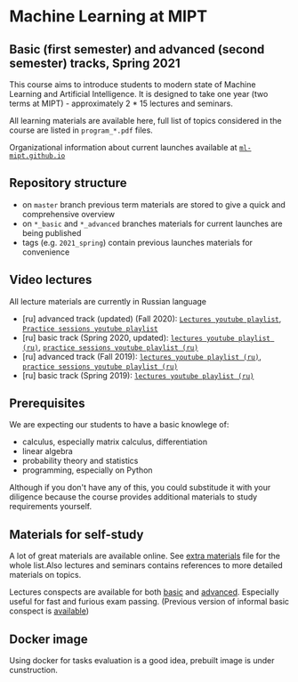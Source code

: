 # Machine Learning at MIPT

## Basic (first semester) and advanced (second semester) tracks, Spring 2021

This course aims to introduce students to modern state of Machine Learning and
Artificial Intelligence. It is designed to take one year (two terms at MIPT) -
approximately 2 \* 15 lectures and seminars.

All learning materials are available here, full list of topics considered in the
course are listed in `program_*.pdf` files.

Organizational information about current launches available at
[`ml-mipt.github.io`](https://ml-mipt.github.io/)

## Repository structure

- on `master` branch previous term materials are stored to give a quick and
  comprehensive overview
- on `*_basic` and `*_advanced` branches materials for current launches are
  being published
- tags (e.g. `2021_spring`) contain previous launches materials for convenience

## Video lectures

All lecture materials are currently in Russian language

- [ru] advanced track (updated) (Fall 2020):
  [`Lectures youtube playlist`](https://www.youtube.com/playlist?list=PL4_hYwCyhAvY7k32D65q3xJVo8X8dc3Ye),
  [`Practice sessions youtube playlist`](https://www.youtube.com/playlist?list=PL4_hYwCyhAvZLp0CTIDVQr9FtDR_7DaUr)
- [ru] basic track (Spring 2020, updated):
  [`lectures youtube playlist (ru)`](https://www.youtube.com/playlist?list=PL4_hYwCyhAvZyW6qS58x4uElZgAkMVUvj),
  [`practice sessions youtube playlist (ru)`](https://www.youtube.com/playlist?list=PL4_hYwCyhAvYPOWn6e44RKxEfRWEsPA1z)
- [ru] advanced track (Fall 2019):
  [`lectures youtube playlist (ru)`](https://www.youtube.com/playlist?list=PL4_hYwCyhAvZeq93ssEUaR47xhvs7IhJM),
  [`practice sessions youtube playlist (ru)`](https://www.youtube.com/playlist?list=PL4_hYwCyhAvYvuHz_PKlEV-kOsK2bwUBg)
- [ru] basic track (Spring 2019):
  [`lectures youtube playlist (ru)`](https://www.youtube.com/playlist?list=PL4_hYwCyhAvasRqzz4w562ce0esEwS0Mt)

## Prerequisites

We are expecting our students to have a basic knowlege of:

- calculus, especially matrix calculus, differentiation
- linear algebra
- probability theory and statistics
- programming, especially on Python

Although if you don't have any of this, you could substitude it with your
diligence because the course provides additional materials to study requirements
yourself.

## Materials for self-study

A lot of great materials are available online. See
[extra materials](extra_materials.md) file for the whole list.Also lectures and
seminars contains references to more detailed materials on topics.

Lectures conspects are available for both [basic](lecture_notes_basic__ru.pdf)
and [advanced](lecture_notes_advanced__ru.pdf). Especially useful for fast and
furious exam passing. (Previous version of informal basic conspect is
[available](https://github.com/girafe-ai/ml-mipt/blob/spring_2019/ML_informal_notes.pdf))

## Docker image

Using docker for tasks evaluation is a good idea, prebuilt image is under
cunstruction.
